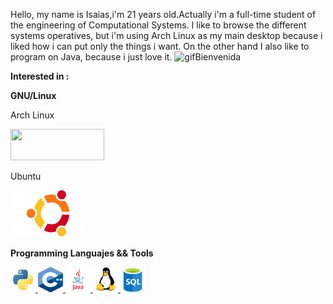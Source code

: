 <!-- 
- 👋 Hi, I’m @IGerardoJR
- 👀 I’m interested in ... learning new programming languajes
- 🌱 I’m currently learning ... front end technologies , c# , Java and Python
- 💞️ I’m looking to collaborate on ... web proyects
- 📫 How to reach me ... **igerardo0808@gmail.com**
-->

Hello, my name is Isaias,i'm 21 years old.Actually i'm a full-time student of the engineering of 
Computational Systems. 
I like to browse the different systems operatives, but i'm using Arch Linux as my main desktop
because i liked how i can put only the things i want.
On the other hand I also like to program on Java, because i just love it.
![gifBienvenida](https://camo.githubusercontent.com/5e872457519ec5933f5b4f77be541d5adcecd073eda3edae6fed197930a99794/68747470733a2f2f656d6f6a69732e736c61636b6d6f6a69732e636f6d2f656d6f6a69732f696d616765732f313537393231363131312f373535302f70696b616368755f776176652e6769663f31353739323136313131)


**Interested in :**

**GNU/Linux**
  
Arch Linux            
<!-- 
![https://archlinux.org/](https://archlinux.org/static/logos/archlinux-logo-dark-90dpi.ebdee92a15b3.png) # Para poner imagenes sin hipervinculo
--->
<!-- El siguiente link es un ejemplo de como poner imagenes con hypervinculo-->
[<img src="https://archlinux.org/static/logos/archlinux-logo-dark-90dpi.ebdee92a15b3.png" width="150" height="50"/>](https://archlinux.org/) 

Ubuntu

[<img src="https://github.com/IGerardoJR/testImages/blob/main/ImagenesGit/bugbuntu.png" width="120" height="75" />](https://ubuntu.com/download)
<!-- 
**Programing Languajes**

Python

[<img src="https://github.com/IGerardoJR/testImages/blob/main/ImagenesGit/python.svg" width="50" height="50" />](https://www.python.org/)


C++

[<img src="https://github.com/IGerardoJR/testImages/blob/main/ImagenesGit/cppPng.png" width="50" height="50" />](https://www.w3schools.com/CPP/default.asp)

Java 

[<img src="https://github.com/IGerardoJR/testImages/blob/main/ImagenesGit/javaTransparente.png" width="50" height="50" />](https://www.geeksforgeeks.org/java/)

Bash

[<img src="https://github.com/IGerardoJR/testImages/blob/main/ImagenesGit/gnu.svg" width="50" height="50" />](https://www.w3schools.io/terminal/bash-tutorials/)
-->
**Programming Languajes && Tools**
<p dir="auto" align="left">
  <!-- Python -->
  <a href="https://www.python.org/" rel="nofollow">
    <img src="https://github.com/IGerardoJR/testImages/blob/main/ImagenesGit/python.svg" width="40" height="40" alt="python">  
  </a>
  <!-- C++ -->
  <a href="https://www.w3schools.com/CPP/default.asp" rel="nofollow">
    <img src="https://github.com/IGerardoJR/testImages/blob/main/ImagenesGit/cppPng.png" width="40" height="40" alt="cpp">
  </a>
  <!-- Java -->
   <a href="https://www.geeksforgeeks.org/java/" rel="nofollow">
    <img src="https://github.com/IGerardoJR/testImages/blob/main/ImagenesGit/javaTransparente.png" width="40" height="40" alt="javita">
  </a>
  <!-- Bash -->
     <a href="https://www.w3schools.io/terminal/bash-tutorials/" rel="nofollow">
    <img src="https://github.com/IGerardoJR/testImages/blob/main/ImagenesGit/gnu.svg" width="40" height="40" alt="Bash/Shell">
  </a>
  <!-- SQL -->
   <a href="https://www.geeksforgeeks.org/sql-tutorial/" rel="nofollow">
    <img src="https://github.com/IGerardoJR/testImages/blob/main/ImagenesGit/sqlTrans.png" width="40" height="40" alt="Sql">
  </a>

  
<!---
IGerardoJR/IGerardoJR is a ✨ special ✨ repository because its `README.md` (this file) appears on your GitHub profile.
You can click the Preview link to take a look at your changes.
--->


